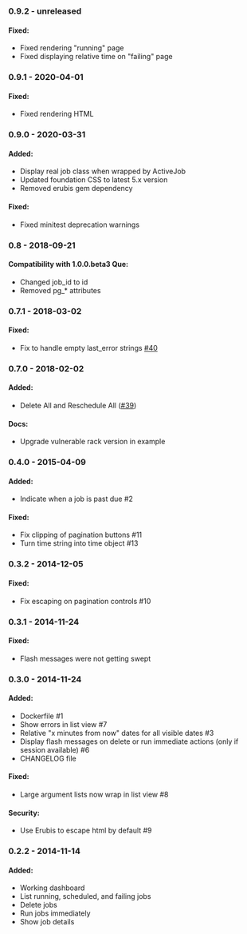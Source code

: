 ### 0.9.2 - unreleased
#### Fixed:
- Fixed rendering "running" page
- Fixed displaying relative time on "failing" page

### 0.9.1 - 2020-04-01
#### Fixed:
- Fixed rendering HTML

### 0.9.0 - 2020-03-31
#### Added:
- Display real job class when wrapped by ActiveJob
- Updated foundation CSS to latest 5.x version
- Removed erubis gem dependency

#### Fixed:
- Fixed minitest deprecation warnings

### 0.8 - 2018-09-21

#### Compatibility with 1.0.0.beta3 Que:
- Changed job_id to id
- Removed pg_* attributes

### 0.7.1 - 2018-03-02

#### Fixed:
- Fix to handle empty last_error strings [#40](https://github.com/statianzo/que-web/pull/40)

### 0.7.0 - 2018-02-02
#### Added:
- Delete All and Reschedule All ([#39](https://github.com/statianzo/que-web/pull/39))

#### Docs:
- Upgrade vulnerable rack version in example

### 0.4.0 - 2015-04-09
#### Added:
- Indicate when a job is past due #2

#### Fixed:
- Fix clipping of pagination buttons #11
- Turn time string into time object #13


### 0.3.2 - 2014-12-05
#### Fixed:
- Fix escaping on pagination controls #10

### 0.3.1 - 2014-11-24
#### Fixed:
- Flash messages were not getting swept

### 0.3.0 - 2014-11-24
#### Added:
- Dockerfile #1
- Show errors in list view #7
- Relative "x minutes from now" dates for all visible dates #3
- Display flash messages on delete or run immediate actions (only if session available) #6
- CHANGELOG file

#### Fixed:
- Large argument lists now wrap in list view #8

#### Security:
- Use Erubis to escape html by default #9


### 0.2.2 - 2014-11-14
#### Added:
- Working dashboard
- List running, scheduled, and failing jobs
- Delete jobs
- Run jobs immediately
- Show job details
